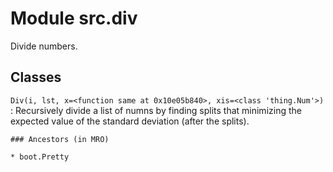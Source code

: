 Module src.div
==============
Divide numbers.

Classes
-------

`Div(i, lst, x=<function same at 0x10e05b840>, xis=<class 'thing.Num'>)`
:   Recursively divide a list of numns by finding splits
    that minimizing the expected value of the standard
    deviation (after the splits).

    ### Ancestors (in MRO)

    * boot.Pretty